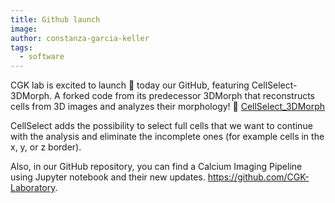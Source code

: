 ```yaml
---
title: Github launch
image: 
author: constanza-garcia-keller
tags:
  - software
---
```


<!-- excerpt start -->
CGK lab is excited to launch 🚀 today our GitHub, featuring CellSelect-3DMorph. A forked code from its predecessor 3DMorph that reconstructs cells from 3D images and analyzes their morphology! 🔬 
[CellSelect_3DMorph](https://github.com/CGK-Laboratory/CellSelect_3DMorph)
<!-- excerpt end -->

CellSelect adds the possibility to select full cells that we want to continue with the analysis and eliminate the incomplete ones (for example cells in the x, y, or z border).

 Also, in our GitHub repository, you can find a Calcium Imaging Pipeline using Jupyter notebook and their new updates. https://github.com/CGK-Laboratory. 